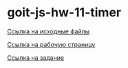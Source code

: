 # goit-js-hw-11-timer

[Ссылка на исходные файлы](https://github.com/Rina-Silver/goit-js-hw-11-timer)

[Ссылка на рабочую страницу](https://rina-silver.github.io/goit-js-hw-11-timer/)

[Ссылка на задание](https://github.com/goitacademy/javascript-homework/blob/main/homework-11/timer/README.md)
